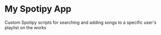 # My Spotipy App

Custom Spotipy scripts for searching and adding songs to a specific user's playlist on the works
